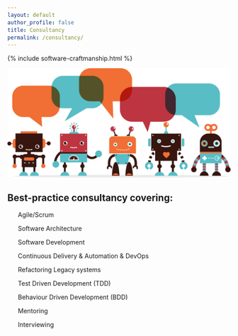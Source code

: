 ```yaml
---
layout: default
author_profile: false
title: Consultancy
permalink: /consultancy/
---
```


{% include software-craftmanship.html %}

<section class="skills-logos">
<span><img class="logo" src="/assets/images/Skills/Robots_speech_bubbles2.png"/></span>
<span>
<h2>Best-practice consultancy covering:</h2>
<ul>
<dl>Agile/Scrum</dl>
<dl>Software Architecture</dl>
<dl>Software Development</dl>
<dl>Continuous Delivery & Automation & DevOps</dl>
<dl>Refactoring Legacy systems</dl>
<dl>Test Driven Development (TDD)</dl>
<dl>Behaviour Driven Development (BDD)</dl>
<dl>Mentoring</dl>
<dl>Interviewing</dl>
</ul>
</span>
</section>
